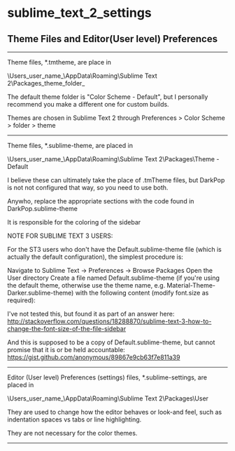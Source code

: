 # sublime_text_2_settings
Theme Files and Editor(User level) Preferences
----------
----------

Theme files, *.tmtheme, are place in 

\Users\_user_name_\AppData\Roaming\Sublime Text 2\Packages\_theme_folder_

The default theme folder is "Color Scheme - Default", but I personally recommend you make a different one for custom builds.

Themes are chosen in Sublime Text 2 through Preferences > Color Scheme > folder > theme

----------

Theme files, *.sublime-theme, are placed in 

\Users\_user_name_\AppData\Roaming\Sublime Text 2\Packages\Theme - Default

I believe these can ultimately take the place of .tmTheme files, but DarkPop is not not configured that way, so you need to use both.

Anywho, replace the appropriate sections with the code found in DarkPop.sublime-theme

It is responsible for the coloring of the sidebar

NOTE FOR SUBLIME TEXT 3 USERS:

For the ST3 users who don't have the Default.sublime-theme file (which is actually the default configuration), the simplest procedure is:

Navigate to Sublime Text -> Preferences -> Browse Packages
Open the User directory
Create a file named Default.sublime-theme (if you're using the default theme, otherwise use the theme name, e.g. Material-Theme-Darker.sublime-theme) with the following content (modify font.size as required):

I've not tested this, but found it as part of an answer here:
http://stackoverflow.com/questions/18288870/sublime-text-3-how-to-change-the-font-size-of-the-file-sidebar

And this is supposed to be a copy of Default.sublime-theme, but cannot promise that it is or be held accountable:
https://gist.github.com/anonymous/89867e9cb63f7e811a39


----------

Editor (User level) Preferences (settings) files, *.sublime-settings, are placed in

\Users\_user_name_\AppData\Roaming\Sublime Text 2\Packages\User

They are used to change how the editor behaves or look-and feel, such as indentation spaces vs tabs or line highlighting.

They are not necessary for the color themes.

----------

